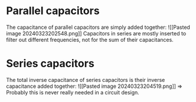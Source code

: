 # Parallel capacitors

The capacitance of parallel capacitors are simply added together:
![[Pasted image 20240323202548.png]]
Capacitors in series are mostly inserted to filter out different frequencies, not for the sum of their capacitances.
# Series capacitors

The total inverse capacitance of series capacitors is their inverse capacitance added together:
![[Pasted image 20240323204519.png]]
=> Probably this is never really needed in a circuit design.